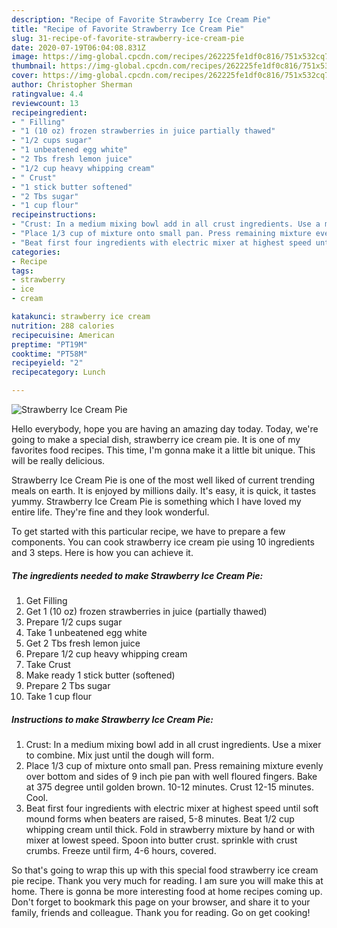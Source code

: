 ```yaml
---
description: "Recipe of Favorite Strawberry Ice Cream Pie"
title: "Recipe of Favorite Strawberry Ice Cream Pie"
slug: 31-recipe-of-favorite-strawberry-ice-cream-pie
date: 2020-07-19T06:04:08.831Z
image: https://img-global.cpcdn.com/recipes/262225fe1df0c816/751x532cq70/strawberry-ice-cream-pie-recipe-main-photo.jpg
thumbnail: https://img-global.cpcdn.com/recipes/262225fe1df0c816/751x532cq70/strawberry-ice-cream-pie-recipe-main-photo.jpg
cover: https://img-global.cpcdn.com/recipes/262225fe1df0c816/751x532cq70/strawberry-ice-cream-pie-recipe-main-photo.jpg
author: Christopher Sherman
ratingvalue: 4.4
reviewcount: 13
recipeingredient:
- " Filling"
- "1 (10 oz) frozen strawberries in juice partially thawed"
- "1/2 cups sugar"
- "1 unbeatened egg white"
- "2 Tbs fresh lemon juice"
- "1/2 cup heavy whipping cream"
- " Crust"
- "1 stick butter softened"
- "2 Tbs sugar"
- "1 cup flour"
recipeinstructions:
- "Crust: In a medium mixing bowl add in all crust ingredients. Use a mixer to combine. Mix just until the dough will form."
- "Place 1/3 cup of mixture onto small pan. Press remaining mixture evenly over bottom and sides of 9 inch pie pan with well floured fingers. Bake at 375 degree until golden brown. 10-12 minutes. Crust 12-15 minutes. Cool."
- "Beat first four ingredients with electric mixer at highest speed until soft mound forms when beaters are raised, 5-8 minutes. Beat 1/2 cup whipping cream until thick. Fold in strawberry mixture by hand or with mixer at lowest speed. Spoon into butter crust. sprinkle with crust crumbs. Freeze until firm, 4-6 hours, covered."
categories:
- Recipe
tags:
- strawberry
- ice
- cream

katakunci: strawberry ice cream 
nutrition: 288 calories
recipecuisine: American
preptime: "PT19M"
cooktime: "PT58M"
recipeyield: "2"
recipecategory: Lunch

---
```



![Strawberry Ice Cream Pie](https://img-global.cpcdn.com/recipes/262225fe1df0c816/751x532cq70/strawberry-ice-cream-pie-recipe-main-photo.jpg)

Hello everybody, hope you are having an amazing day today. Today, we're going to make a special dish, strawberry ice cream pie. It is one of my favorites food recipes. This time, I'm gonna make it a little bit unique. This will be really delicious.



Strawberry Ice Cream Pie is one of the most well liked of current trending meals on earth. It is enjoyed by millions daily. It's easy, it is quick, it tastes yummy. Strawberry Ice Cream Pie is something which I have loved my entire life. They're fine and they look wonderful.


To get started with this particular recipe, we have to prepare a few components. You can cook strawberry ice cream pie using 10 ingredients and 3 steps. Here is how you can achieve it.

##### The ingredients needed to make Strawberry Ice Cream Pie:

1. Get  Filling
1. Get 1 (10 oz) frozen strawberries in juice (partially thawed)
1. Prepare 1/2 cups sugar
1. Take 1 unbeatened egg white
1. Get 2 Tbs fresh lemon juice
1. Prepare 1/2 cup heavy whipping cream
1. Take  Crust
1. Make ready 1 stick butter (softened)
1. Prepare 2 Tbs sugar
1. Take 1 cup flour




##### Instructions to make Strawberry Ice Cream Pie:

1. Crust: In a medium mixing bowl add in all crust ingredients. Use a mixer to combine. Mix just until the dough will form.
1. Place 1/3 cup of mixture onto small pan. Press remaining mixture evenly over bottom and sides of 9 inch pie pan with well floured fingers. Bake at 375 degree until golden brown. 10-12 minutes. Crust 12-15 minutes. Cool.
1. Beat first four ingredients with electric mixer at highest speed until soft mound forms when beaters are raised, 5-8 minutes. Beat 1/2 cup whipping cream until thick. Fold in strawberry mixture by hand or with mixer at lowest speed. Spoon into butter crust. sprinkle with crust crumbs. Freeze until firm, 4-6 hours, covered.




So that's going to wrap this up with this special food strawberry ice cream pie recipe. Thank you very much for reading. I am sure you will make this at home. There is gonna be more interesting food at home recipes coming up. Don't forget to bookmark this page on your browser, and share it to your family, friends and colleague. Thank you for reading. Go on get cooking!
